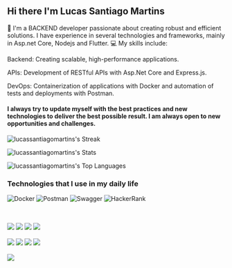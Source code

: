 ## Hi there I'm Lucas Santiago Martins

👋 I'm a BACKEND developer passionate about creating robust and efficient solutions. I have experience in several technologies and frameworks, mainly in Asp.net Core, Nodejs and Flutter. 💻 My skills include:

Backend: Creating scalable, high-performance applications.

APIs: Development of RESTful APIs with Asp.Net Core and Express.js.

DevOps: Containerization of applications with Docker and automation of tests and deployments with Postman.

#### I always try to update myself with the best practices and new technologies to deliver the best possible result. I am always open to new opportunities and challenges.

![lucassantiagomartins's Streak](https://github-readme-streak-stats.herokuapp.com/?user=lucassantiagomartins&theme=blueberry&hide_border=true)

![lucassantiagomartins's Stats](https://github-readme-stats.vercel.app/api?username=lucassantiagomartins&theme=blueberry&show_icons=true&hide_border=true&count_private=true)

![lucassantiagomartins's Top Languages](https://github-readme-stats.vercel.app/api/top-langs/?username=lucassantiagomartins&theme=blueberry&show_icons=true&hide_border=true&layout=compact)

### Technologies that I use in my daily life

![Docker](https://img.shields.io/badge/docker-%230db7ed.svg?style=for-the-badge&logo=docker&logoColor=white) ![Postman](https://img.shields.io/badge/Postman-FF6C37?style=for-the-badge&logo=postman&logoColor=white) ![Swagger](https://img.shields.io/badge/-Swagger-%23Clojure?style=for-the-badge&logo=swagger&logoColor=white) ![HackerRank](https://img.shields.io/badge/-Hackerrank-2EC866?style=for-the-badge&logo=HackerRank&logoColor=white) <div style="display:inline_block"><br/><br/> <img src="https://github.com/user-attachments/assets/149e1501-9812-49ba-a631-9be0df5d02ba"> <img src="https://img.shields.io/badge/node.js-6DA55F?style=for-the-badge&logo=node.js&logoColor=whitek"> <img src="https://img.shields.io/badge/Flutter-%2302569B.svg?style=for-the-badge&logo=Flutter&logoColor=whitek"> <img src="https://img.shields.io/badge/django-%23092E20.svg?style=for-the-badge&logo=django&logoColor=white"> <br> <br> <img src="https://img.shields.io/badge/MySQL-00000F?style=for-the-badge&logo=mysql&logoColor=white"> <img src="https://img.shields.io/badge/PostgreSQL-316192?style=for-the-badge&logo=postgresql&logoColor=white"> <img src="https://img.shields.io/badge/redis-%23DD0031.svg?&style=for-the-badge&logo=redis&logoColor=white"> <img src="https://img.shields.io/badge/rabbitmq-%23FF6600.svg?&style=for-the-badge&logo=rabbitmq&logoColor=white"> <br> <br> <img src="https://img.shields.io/badge/Linux-FCC624?style=for-the-badge&logo=linux&logoColor=black"> </div>
